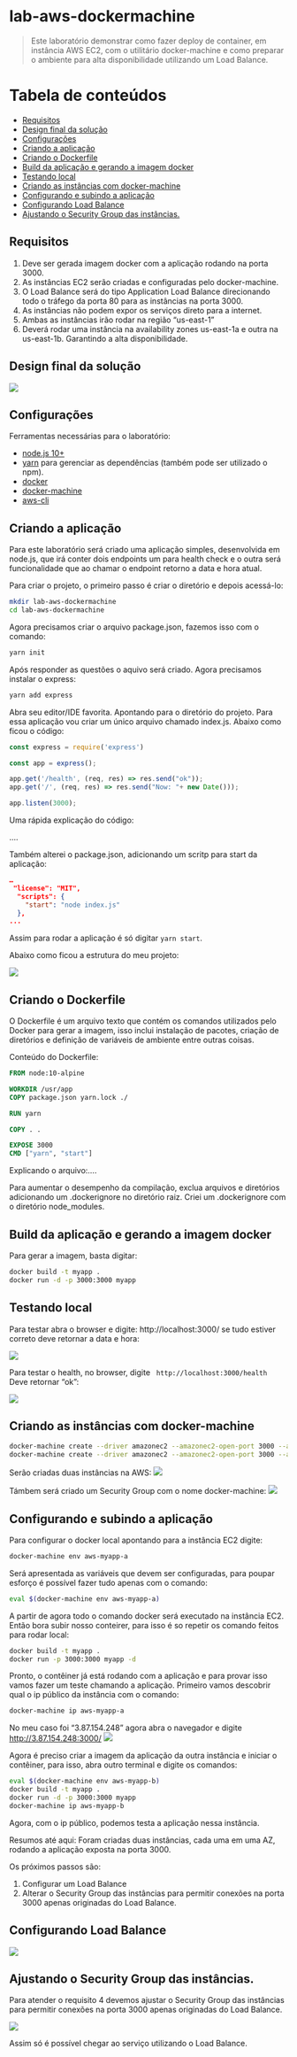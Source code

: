 # lab-aws-dockermachine
> Este laboratório demonstrar como fazer deploy de container, em instância AWS EC2, com o utilitário docker-machine e como preparar o ambiente para alta disponibilidade utilizando um Load Balance. 

Tabela de conteúdos
=================
<!--ts-->
   * [Requisitos](#requisitos)
   * [Design final da solução](#design-final-da-solução)
   * [Configurações](#configurações)
   * [Criando a aplicação](#criar-a-aplicação)
   * [Criando o Dockerfile](#criar-o-dockerfile)
   * [Build da aplicação e gerando a imagem docker](#build-da-aplicação-e-gerando-a-imagem-docker)
   * [Testando local](#testando-local)
   * [Criando as instâncias com docker-machine](#criando-as-instâncias-com-docker-machine)
   * [Configurando e subindo a aplicação](#configurando-e-subindo-a-aplicação)
   * [Configurando Load Balance](#configurando-load-balance)
   * [Ajustando o Security Group das instâncias.](#ajustando-o-security-group-das-instâncias)
<!--te-->


## Requisitos
1. Deve ser gerada imagem docker com a aplicação rodando na porta 3000.
2. As instâncias EC2 serão criadas e configuradas pelo docker-machine.
3. O Load Balance será do tipo Application Load Balance direcionando todo o tráfego da porta 80 para as instâncias na porta 3000.
4. As instâncias não podem expor os serviços direto para a internet.
5. Ambas as instâncias irão rodar na região “us-east-1”
6. Deverá rodar uma instância na availability zones us-east-1a e outra na us-east-1b. Garantindo a alta disponibilidade.

## Design final da solução

![](./img/AWS.png)


## Configurações

Ferramentas necessárias para o laboratório:
- [node.js 10+](https://nodejs.org/en/download/)
- [yarn](https://classic.yarnpkg.com/en/docs/install/) para gerenciar as dependências (também pode ser utilizado o npm).
- [docker](https://docs.docker.com/engine/install/)
- [docker-machine](https://docs.docker.com/machine/install-machine/)
- [aws-cli](https://docs.aws.amazon.com/cli/latest/userguide/install-cliv2.html)

## Criando a aplicação
Para este laboratório será criado uma aplicação simples, desenvolvida em node.js, que irá conter dois endpoints um para health check e o outra será funcionalidade que ao chamar o endpoint retorno a data e hora atual.

Para criar o projeto, o primeiro passo é criar o diretório e depois acessá-lo:
```sh
mkdir lab-aws-dockermachine
cd lab-aws-dockermachine
```  

Agora precisamos criar o arquivo package.json, fazemos isso com o comando: 
```sh
yarn init
```
Após responder as questões o aquivo será criado.
Agora precisamos instalar o express:

```sh
yarn add express
```

Abra seu editor/IDE favorita. Apontando para o diretório do projeto.
Para essa aplicação vou criar um único arquivo chamado index.js.
Abaixo como ficou o código:
```javascript
const express = require('express')

const app = express();

app.get('/health', (req, res) => res.send("ok"));
app.get('/', (req, res) => res.send("Now: "+ new Date()));

app.listen(3000);
```

Uma rápida explicação do código:

....

Também alterei o package.json, adicionando um scritp para start da aplicação:

```json
…
 "license": "MIT",
  "scripts": {
    "start": "node index.js"
  },
...
```
Assim para rodar a aplicação é só digitar ``` yarn start ```.

Abaixo como ficou a estrutura do meu projeto:

![](./img/project.png) 



## Criando o Dockerfile

O Dockerfile é um arquivo texto que contém os comandos utilizados pelo Docker para gerar a imagem, isso inclui instalação de pacotes, criação de diretórios e definição de variáveis de ambiente entre outras coisas. 

Conteúdo do Dockerfile:

```Dockerfile
FROM node:10-alpine

WORKDIR /usr/app
COPY package.json yarn.lock ./

RUN yarn

COPY . .

EXPOSE 3000
CMD ["yarn", "start"]
```

Explicando o arquivo:….

Para aumentar o desempenho da compilação, exclua arquivos e diretórios adicionando um .dockerignore no diretório raiz. 
Criei um .dockerignore com o diretório node_modules.


## Build da aplicação e gerando a imagem docker

Para gerar a imagem, basta digitar:


```sh
docker build -t myapp .
docker run -d -p 3000:3000 myapp
```


## Testando local

Para testar abra o browser e digite: http://localhost:3000/ se tudo estiver correto deve retornar a data e hora:

![](./img/app-datahora.png) 

Para testar o health, no browser, digite ``` http://localhost:3000/health``` Deve retornar “ok”:

![](./img/app-health.png) 

## Criando as instâncias com docker-machine

```sh
docker-machine create --driver amazonec2 --amazonec2-open-port 3000 --amazonec2-region us-east-1 --amazonec2-zone a aws-myapp-a
docker-machine create --driver amazonec2 --amazonec2-open-port 3000 --amazonec2-region us-east-1 --amazonec2-zone b aws-myapp-b
``` 

Serão criadas duas instâncias na AWS:
![](./img/instances_aws.png) 

Támbem será criado um Security Group com o nome docker-machine:
![](./img/security_group.png) 

## Configurando e subindo a aplicação

Para configurar o docker local apontando para a instância EC2 digite:
```sh
docker-machine env aws-myapp-a
```

Será apresentada as variáveis que devem ser configuradas, para poupar esforço é possível fazer tudo apenas com o comando:

```sh
eval $(docker-machine env aws-myapp-a)
```
A partir de agora todo o comando docker será executado na instância EC2. Então bora subir nosso conteirer, para isso é so repetir os comando feitos para rodar local:

```sh
docker build -t myapp .
docker run -p 3000:3000 myapp -d
```
Pronto, o contêiner já está rodando com a aplicação e para provar isso vamos fazer um teste chamando a aplicação. Primeiro vamos descobrir qual o ip público da instância com o comando:
```sh
docker-machine ip aws-myapp-a
```

No meu caso foi “3.87.154.248” agora abra o navegador e digite http://3.87.154.248:3000/
![](./img/myapp-prd.png)


Agora é preciso criar a imagem da aplicação da outra instância e iniciar o contêiner, para isso, abra outro terminal e digite  os comandos:

```sh
eval $(docker-machine env aws-myapp-b)
docker build -t myapp .
docker run -d -p 3000:3000 myapp
docker-machine ip aws-myapp-b
```
Agora, com o ip público, podemos testa a aplicação nessa instância.

Resumos até aqui:
Foram criadas duas instâncias, cada uma em uma AZ, rodando a aplicação exposta na porta 3000.

Os próximos passos são:

1. Configurar um Load Balance
2. Alterar o Security Group das instâncias para permitir conexões na porta 3000 apenas originadas do Load Balance.

## Configurando Load Balance

![](./img/ConfigurandoLB.gif)

## Ajustando o Security Group das instâncias.

Para atender o requisito 4 devemos ajustar o Security Group das instâncias para permitir conexões na porta 3000 apenas originadas do Load Balance.  

![](./img/Ajuste_Teste_Final.gif)

Assim só é possível chegar ao serviço utilizando o Load Balance.


